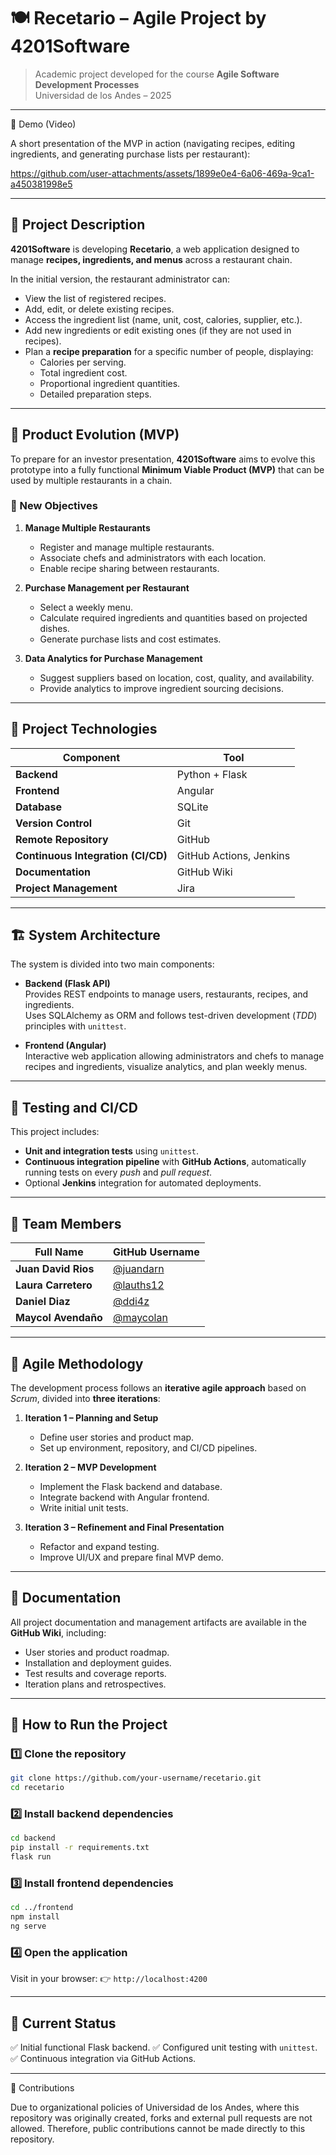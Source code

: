 # 🍽️ Recetario – Agile Project by 4201Software

> Academic project developed for the course **Agile Software Development Processes**  
> Universidad de los Andes – 2025  

---

🎥 Demo (Video)

A short presentation of the MVP in action (navigating recipes, editing ingredients, and generating purchase lists per restaurant):

https://github.com/user-attachments/assets/1899e0e4-6a06-469a-9ca1-a450381998e5

---

## 📖 Project Description

**4201Software** is developing **Recetario**, a web application designed to manage **recipes, ingredients, and menus** across a restaurant chain.

In the initial version, the restaurant administrator can:
- View the list of registered recipes.
- Add, edit, or delete existing recipes.
- Access the ingredient list (name, unit, cost, calories, supplier, etc.).
- Add new ingredients or edit existing ones (if they are not used in recipes).
- Plan a **recipe preparation** for a specific number of people, displaying:
  - Calories per serving.
  - Total ingredient cost.
  - Proportional ingredient quantities.
  - Detailed preparation steps.

---

## 🚀 Product Evolution (MVP)

To prepare for an investor presentation, **4201Software** aims to evolve this prototype into a fully functional **Minimum Viable Product (MVP)** that can be used by multiple restaurants in a chain.

### 🎯 New Objectives

1. **Manage Multiple Restaurants**  
   - Register and manage multiple restaurants.  
   - Associate chefs and administrators with each location.  
   - Enable recipe sharing between restaurants.

2. **Purchase Management per Restaurant**  
   - Select a weekly menu.  
   - Calculate required ingredients and quantities based on projected dishes.  
   - Generate purchase lists and cost estimates.

3. **Data Analytics for Purchase Management**  
   - Suggest suppliers based on location, cost, quality, and availability.  
   - Provide analytics to improve ingredient sourcing decisions.

---

## 🧩 Project Technologies

| Component | Tool |
|-----------|-------|
| **Backend** | Python + Flask |
| **Frontend** | Angular |
| **Database** | SQLite |
| **Version Control** | Git |
| **Remote Repository** | GitHub |
| **Continuous Integration (CI/CD)** | GitHub Actions, Jenkins |
| **Documentation** | GitHub Wiki |
| **Project Management** | Jira |

---

## 🏗️ System Architecture

The system is divided into two main components:

- **Backend (Flask API)**  
  Provides REST endpoints to manage users, restaurants, recipes, and ingredients.  
  Uses SQLAlchemy as ORM and follows test-driven development (*TDD*) principles with `unittest`.

- **Frontend (Angular)**  
  Interactive web application allowing administrators and chefs to manage recipes and ingredients, visualize analytics, and plan weekly menus.

---

## 🧪 Testing and CI/CD

This project includes:
- **Unit and integration tests** using `unittest`.
- **Continuous integration pipeline** with **GitHub Actions**, automatically running tests on every *push* and *pull request*.
- Optional **Jenkins** integration for automated deployments.

---

## 👥 Team Members

| Full Name | GitHub Username |
|------------------|------------------|
| **Juan David Rios** | [@juandarn](https://github.com/juandarn) |
| **Laura Carretero** | [@lauths12](https://github.com/lauths12) |
| **Daniel Diaz** | [@ddi4z](https://github.com/ddi4z) |
| **Maycol Avendaño** | [@maycolan](https://github.com/maycolan) |

---

## 📅 Agile Methodology

The development process follows an **iterative agile approach** based on *Scrum*, divided into **three iterations**:

1. **Iteration 1 – Planning and Setup**
   - Define user stories and product map.
   - Set up environment, repository, and CI/CD pipelines.

2. **Iteration 2 – MVP Development**
   - Implement the Flask backend and database.
   - Integrate backend with Angular frontend.
   - Write initial unit tests.

3. **Iteration 3 – Refinement and Final Presentation**
   - Refactor and expand testing.
   - Improve UI/UX and prepare final MVP demo.

---

## 📘 Documentation

All project documentation and management artifacts are available in the **GitHub Wiki**, including:
- User stories and product roadmap.  
- Installation and deployment guides.  
- Test results and coverage reports.  
- Iteration plans and retrospectives.  

---

## 🧭 How to Run the Project

### 1️⃣ Clone the repository
```bash
git clone https://github.com/your-username/recetario.git
cd recetario
````

### 2️⃣ Install backend dependencies

```bash
cd backend
pip install -r requirements.txt
flask run
```

### 3️⃣ Install frontend dependencies

```bash
cd ../frontend
npm install
ng serve
```

### 4️⃣ Open the application

Visit in your browser:
👉 `http://localhost:4200`

---

## 🏁 Current Status

✅ Initial functional Flask backend.
✅ Configured unit testing with `unittest`.
✅ Continuous integration via GitHub Actions.

---

🤝 Contributions

Due to organizational policies of Universidad de los Andes, where this repository was originally created, forks and external pull requests are not allowed.
Therefore, public contributions cannot be made directly to this repository.
